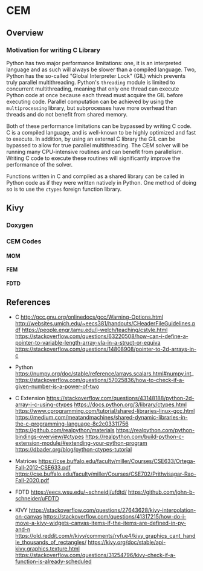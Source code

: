 # CEM

## Overview


### Motivation for writing C Library
Python has two major performance limitations: one, it is an interpreted language and as such will always be slower than a compiled language.  Two, Python has the so-called "Global Interpreter Lock" (GIL) which prevents truly parallel multithreading.  Python's `threading` module is limited to concurrent multithreading, meaning that only one thread can execute Python code at once because each thread must acquire the GIL before executing code.  Parallel computation can be achieved by using the `multiprocessing` library, but subprocesses have more overhead than threads and do not benefit from shared memory.

Both of these performance limitations can be bypassed by writing C code.  C is a compiled language, and is well-known to be highly optimized and fast to execute.  In addition, by using an external C library the GIL can be bypassed to allow for true parallel multithreading.  The CEM solver will be running many CPU-intensive routines and can benefit from parallelism.  Writing C code to execute these routines will significantly improve the performance of the solver.

Functions written in C and compiled as a shared library can be called in Python code as if they were written natively in Python.  One method of doing so is to use the `ctypes` foreign function library.





## Kivy

### Doxygen

### CEM Codes

#### MOM
#### FEM
#### FDTD

## References

* C
http://gcc.gnu.org/onlinedocs/gcc/Warning-Options.html
http://websites.umich.edu/~eecs381/handouts/CHeaderFileGuidelines.pdf
https://people.engr.tamu.edu/j-welch/teaching/cstyle.html
https://stackoverflow.com/questions/63220508/how-can-i-define-a-pointer-to-variable-length-array-vla-in-a-struct-or-equiva
https://stackoverflow.com/questions/14808908/pointer-to-2d-arrays-in-c

* Python
https://numpy.org/doc/stable/reference/arrays.scalars.html#numpy.int_
https://stackoverflow.com/questions/57025836/how-to-check-if-a-given-number-is-a-power-of-two

* C Extension
https://stackoverflow.com/questions/43148188/python-2d-array-i-c-using-ctypes
https://docs.python.org/3/library/ctypes.html
https://www.cprogramming.com/tutorial/shared-libraries-linux-gcc.html
https://medium.com/meatandmachines/shared-dynamic-libraries-in-the-c-programming-language-8c2c03311756
https://github.com/realpython/materials
https://realpython.com/python-bindings-overview/#ctypes
https://realpython.com/build-python-c-extension-module/#extending-your-python-program
https://dbader.org/blog/python-ctypes-tutorial

* Matrices
https://cse.buffalo.edu/faculty/miller/Courses/CSE633/Ortega-Fall-2012-CSE633.pdf
https://cse.buffalo.edu/faculty/miller/Courses/CSE702/Prithvisagar-Rao-Fall-2020.pdf

* FDTD
https://eecs.wsu.edu/~schneidj/ufdtd/
https://github.com/john-b-schneider/uFDTD


* KIVY
https://stackoverflow.com/questions/27643628/kivy-interpolation-on-canvas
https://stackoverflow.com/questions/41317215/how-do-i-move-a-kivy-widgets-canvas-items-if-the-items-are-defined-in-py-and-n
https://old.reddit.com/r/kivy/comments/ryfue4/kivy_graphics_cant_handle_thousands_of_rectangles/
https://kivy.org/doc/stable/api-kivy.graphics.texture.html
https://stackoverflow.com/questions/31254796/kivy-check-if-a-function-is-already-scheduled
